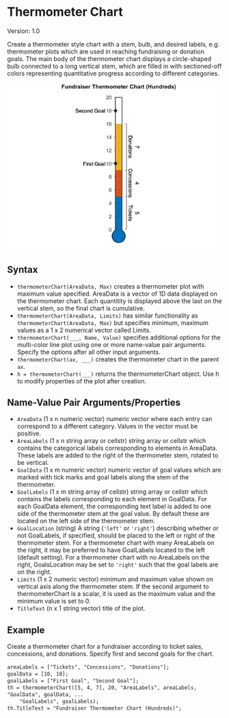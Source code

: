 # Thermometer Chart

Version: 1.0

Create a thermometer style chart with a stem, bulb, and desired labels, e.g. thermometer plots which are used in reaching fundraising or donation goals. The main body of the thermometer chart displays a circle-shaped bulb connected to a long vertical stem, which are filled in with sectioned-off colors representing quantitative progress according to different categories.

![Example thermometerChart](./exampleTC.png)

## Syntax
* `thermometerChart(AreaData, Max)` creates a thermometer plot with maximum value specified. AreaData is a vector of 1D data displayed on the thermometer chart. Each quantitity is displayed above the last on the vertical stem, so the final chart is cumulative.
* `thermometerChart(AreaData, Limits)` has similar functionality as `thermometerChart(AreaData, Max)` but specifies minimum, maximum values as a 1 x 2 numerical vector called Limits. 
* `thermometerChart(___, Name, Value)` specifies additional options for the multi-color line plot using one or more name-value pair arguments. Specify the options after all other input arguments.
* `thermometerChart(ax, ___)` creates the thermometer chart in the parent `ax`.
* `h = thermometerChart(___)` returns the thermometerChart object. Use h to modify properties of the plot after creation.

## Name-Value Pair Arguments/Properties
* `AreaData` (1 x n numeric vector) numeric vector where each entry can correspond to a different category. Values in the vector must be positive.
* `AreaLabels` (1 x n string array or cellstr) string array or cellstr which contains the categorical labels corresponding to elements in AreaData. These labels are added to the right of the thermometer stem, rotated to be vertical.
* `GoalData` (1 x m numeric vector) numeric vector of goal values which are marked with tick marks and goal labels along the stem of the thermometer.
* `GoalLabels` (1 x m string array of cellstr) string array or cellstr which contains the labels corresponding to each element in GoalData. For each GoalData element, the corresponding text label is added to one side of the thermometer stem at the goal value. By default these are located on the left side of the thermometer stem.
* `GoalLocation` (string) A string (`'left'` or `'right'`) describing whether or not GoalLabels, if specified, should be placed to the left or right of the thermometer stem.
For a thermometer chart with many AreaLabels on the right, it may be preferred to have GoalLabels located to the left (default setting). For a thermometer chart with no AreaLabels on the right, GoalsLocation may be set to `'right'` such that the goal labels are on the right. 
* `Limits` (1 x 2 numeric vector) minimum and maximum value shown on vertical axis along the thermometer stem. If the second argument to thermometerChart is a scalar, it is used as the maximum value and the minimum value is set to 0.  
* `TitleText`  (n x 1 string vector) title of the plot.

## Example
Create a thermometer chart for a fundraiser according to ticket sales, concessions, and donations. Specify first and second goals for the chart. 

```
areaLabels = ["Tickets", "Concessions", "Donations"];
goalData = [10, 18];
goalLabels = ["First Goal", "Second Goal"];
th = thermometerChart([5, 4, 7], 20, "AreaLabels", areaLabels, "GoalData", goalData, ...
    "GoalLabels", goalLabels);
th.TitleText = "Fundraiser Thermometer Chart (Hundreds)";
```
